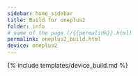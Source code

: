 ```yaml
---
sidebar: home_sidebar
title: Build for oneplus2
folder: info
# name of the page (/{{permalink}}.html)
permalink: oneplus2_build.html
device: oneplus2
---
```

{% include templates/device_build.md %}
